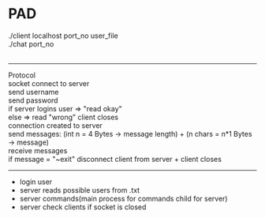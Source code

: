 # PAD
./client localhost port_no user_file <br>
./chat port_no <br><br>
<hr>
Protocol<br>
socket connect to server <br>
send username<br>
send password<br>
if server logins user => "read okay"<br>
else => read "wrong" client closes<br>
connection created to server <br>
send messages: (int n = 4 Bytes -> message length) + (n chars = n*1 Bytes -> message) <br>
receive messages<br>
if message = "~exit" disconnect client from server + client closes<br> 

<hr>
<ul>
<li>login user <br>
<li>server reads possible users from .txt <br>
<li>server commands(main process for commands child for server) <br>
<li>server check  clients if socket is closed <br>
</ul>
